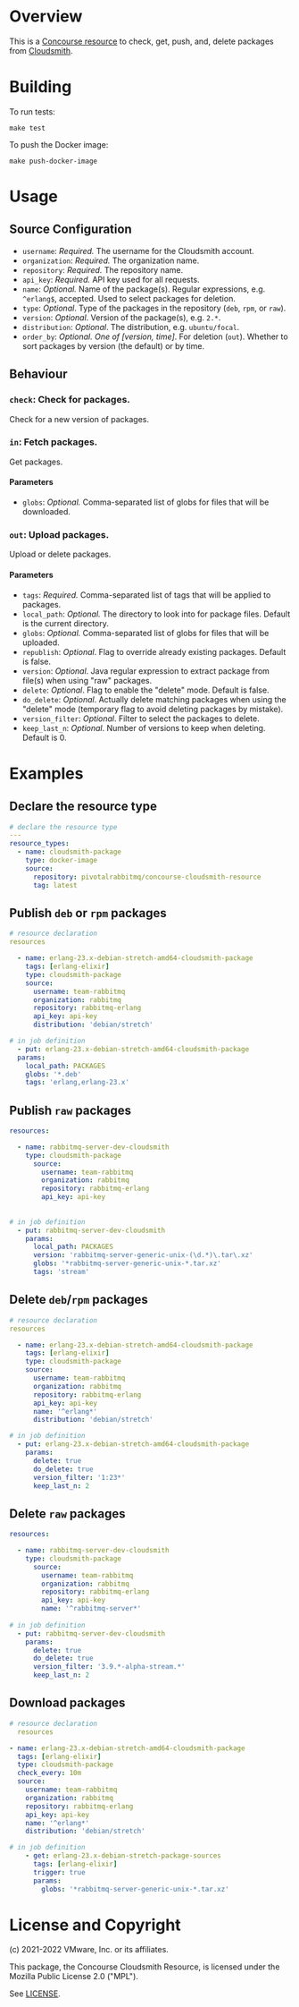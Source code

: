 # Overview

This is a [Concourse resource](https://concourse-ci.org/resources.html) to check, get, push, and, delete packages from [Cloudsmith](https://cloudsmith.io/).

# Building

To run tests:

```shell
make test
```

To push the Docker image:

```shell
make push-docker-image
```

# Usage

## Source Configuration

* `username`: *Required.* The username for the Cloudsmith account.
* `organization`: *Required.* The organization name.
* `repository`: *Required.* The repository name.
* `api_key`: *Required.* API key used for all requests. 
* `name`: *Optional.* Name of the package(s). Regular expressions, e.g. `^erlang$`, accepted. Used to select packages for deletion.
* `type`: *Optional*. Type of the packages in the repository (`deb`, `rpm`, or `raw`).
* `version`: *Optional*. Version of the package(s), e.g. `2.*`.
* `distribution`: *Optional*. The distribution, e.g. `ubuntu/focal`.
* `order_by`: *Optional. One of [version, time]*. For deletion (`out`). Whether to sort packages
by version (the default) or by time.

## Behaviour

### `check`: Check for packages.

Check for a new version of packages.

### `in`: Fetch packages.

Get packages.

#### Parameters

* `globs`: *Optional.* Comma-separated list of globs for files that will be downloaded.

### `out`: Upload packages.

Upload or delete packages.

#### Parameters

* `tags`: *Required.* Comma-separated list of tags that will be applied to packages.
* `local_path`: *Optional.* The directory to look into for package files. Default is the current directory.
* `globs`: *Optional.* Comma-separated list of globs for files that will be uploaded.
* `republish`: *Optional*. Flag to override already existing packages. Default is false.
* `version`: *Optional*. Java regular expression to extract package from file(s) when using "raw"
  packages.
* `delete`: *Optional*. Flag to enable the "delete" mode. Default is false.
* `do_delete`: *Optional*. Actually delete matching packages when using the "delete" mode
  (temporary flag to avoid deleting packages by mistake).
* `version_filter`: *Optional*. Filter to select the packages to delete.
* `keep_last_n`: *Optional*. Number of versions to keep when deleting. Default is 0.


# Examples

## Declare the resource type

```yaml
# declare the resource type
---
resource_types:
  - name: cloudsmith-package
    type: docker-image
    source:
      repository: pivotalrabbitmq/concourse-cloudsmith-resource
      tag: latest
```

## Publish `deb` or `rpm` packages

```yaml
# resource declaration
resources

  - name: erlang-23.x-debian-stretch-amd64-cloudsmith-package
    tags: [erlang-elixir]
    type: cloudsmith-package
    source:
      username: team-rabbitmq
      organization: rabbitmq
      repository: rabbitmq-erlang
      api_key: api-key
      distribution: 'debian/stretch'

# in job definition
  - put: erlang-23.x-debian-stretch-amd64-cloudsmith-package
  params:
    local_path: PACKAGES
    globs: '*.deb'
    tags: 'erlang,erlang-23.x'
```

## Publish `raw` packages

```yaml
resources:

  - name: rabbitmq-server-dev-cloudsmith
    type: cloudsmith-package
      source:
        username: team-rabbitmq
        organization: rabbitmq
        repository: rabbitmq-erlang
        api_key: api-key
  
  
# in job definition
  - put: rabbitmq-server-dev-cloudsmith
    params:
      local_path: PACKAGES
      version: 'rabbitmq-server-generic-unix-(\d.*)\.tar\.xz'
      globs: '*rabbitmq-server-generic-unix-*.tar.xz'
      tags: 'stream'
```

## Delete `deb`/`rpm` packages

```yaml
# resource declaration
resources

  - name: erlang-23.x-debian-stretch-amd64-cloudsmith-package
    tags: [erlang-elixir]
    type: cloudsmith-package
    source:
      username: team-rabbitmq
      organization: rabbitmq
      repository: rabbitmq-erlang
      api_key: api-key
      name: '^erlang*'
      distribution: 'debian/stretch'

# in job definition
  - put: erlang-23.x-debian-stretch-amd64-cloudsmith-package
    params:
      delete: true
      do_delete: true
      version_filter: '1:23*'
      keep_last_n: 2
```

## Delete `raw` packages

```yaml
resources:

  - name: rabbitmq-server-dev-cloudsmith
    type: cloudsmith-package
      source:
        username: team-rabbitmq
        organization: rabbitmq
        repository: rabbitmq-erlang
        api_key: api-key
        name: '^rabbitmq-server*' 
  
# in job definition
  - put: rabbitmq-server-dev-cloudsmith
    params:
      delete: true
      do_delete: true
      version_filter: '3.9.*-alpha-stream.*'
      keep_last_n: 2
```

## Download packages

```yaml
# resource declaration
  resources

- name: erlang-23.x-debian-stretch-amd64-cloudsmith-package
  tags: [erlang-elixir]
  type: cloudsmith-package
  check_every: 10m
  source:
    username: team-rabbitmq
    organization: rabbitmq
    repository: rabbitmq-erlang
    api_key: api-key
    name: '^erlang*'
    distribution: 'debian/stretch'

# in job definition
    - get: erlang-23.x-debian-stretch-package-sources
      tags: [erlang-elixir]
      trigger: true
      params:
        globs: '*rabbitmq-server-generic-unix-*.tar.xz'
```

# License and Copyright

(c) 2021-2022 VMware, Inc. or its affiliates.

This package, the Concourse Cloudsmith Resource, is licensed
under the Mozilla Public License 2.0 ("MPL").

See [LICENSE](./LICENSE).
